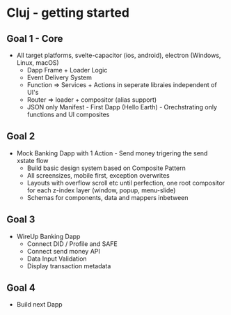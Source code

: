 # Cluj - getting started

## Goal 1 - Core
- All target platforms, svelte-capacitor (ios, android), electron (Windows, Linux, macOS)
  - Dapp Frame + Loader Logic 
  - Event Delivery System
  - Function => Services + Actions in seperate libraies independent of UI's
  - Router => loader + compositor (alias support)
  - JSON only Manifest - First Dapp (Hello Earth) - Orechstrating only functions and UI composites

## Goal 2
- Mock Banking Dapp with 1 Action - Send money trigering the send xstate flow
  - Build basic design system based on Composite Pattern
  - All screensizes, mobile first, exception overwrites
  - Layouts with overflow scroll etc until perfection, one root compositor for each z-index layer (window, popup, menu-slide)
  - Schemas for components, data and mappers inbetween

## Goal 3
- WireUp Banking Dapp
  - Connect DID / Profile and SAFE
  - Connect send money API
  - Data Input Validation
  - Display transaction metadata

## Goal 4
- Build next Dapp
